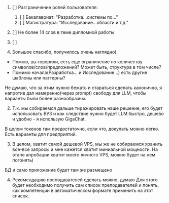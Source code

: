 1. [ ] Разграничение ролей пользователя:
   1. [ ] Бакалавриат: "Разработка...системы по..."
   2. [ ] Магистратура: "Исследование...области и т.д."
2. [ ] Не более 14 слов в теме дипломной работы
3. [ ] 

4. Большое спасибо, получилось очень наглядно)
- Помню, вы говорили, есть еще ограничение по количеству символов/слов/предложений? Может быть, структура в том числе?
- Помимо начала(Разработка... и Исследование...) есть другие шаблоны или паттерны?

Не думаю, что за этим нужно бежать и стараться сделать канонично, я напротив дал намеренно(через prompt) свободу для LLM, чтобы варианты были более разнообразны.

2. Т.к. мы собираемся дальше тиражировать наше решение, его будет использовать ВУЗ и как следствие нужно будет LLM быстро, дешево и удобно - я использую GigaChat.

В целом токенов там предостаточно, если что, докупать можно легко. Есть варианты для предприятий.

3. В целом, хватит самой дешевой VPS, мы же не собираемся хранить все-все запросы и мне кажется хватит миниальной мощности. На этапе апробации хватит моего личного VPS, можно будет на нем погонять)

БД и само приложение будет там же размещено

4. Рекомендацию преподавателей сделать можно, думаю
   Для этого будет необходимо получить сам список преподавателей и понять, как компетенции в автоматическом формате применить на этот список.

